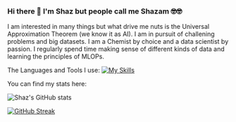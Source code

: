 ### Hi there 👋 I'm Shaz but people call me Shazam 🤓🤓


I am interested in many things but what drive me nuts is the Universal Approximation Theorem (we know it as AI). I am in pursuit of challening problems and big datasets. I am a Chemist by choice and a data scientist by passion. I regularly spend time making sense of different kinds of data and learning the principles of MLOPs.

The Languages and Tools I use:
[![My Skills](https://skillicons.dev/icons?i=python,pytorch,tensorflow,scikitlearn,html,css,javascript,flask,bootstrap,linux,docker,mysql,git&theme=light)](https://skillicons.dev)

<!--
**shazam37/shazam37** is a ✨ _special_ ✨ repository because its `README.md` (this file) appears on your GitHub profile.

Here are some ideas to get you started:

- 🔭 I’m currently working on ...
- 🌱 I’m currently learning ...
- 👯 I’m looking to collaborate on ...
- 🤔 I’m looking for help with ...
- 💬 Ask me about ...
- 📫 How to reach me: ...
- 😄 Pronouns: ...
- ⚡ Fun fact: ...
-->
You can find my stats here:

![Shaz's GitHub stats](https://github-readme-stats.vercel.app/api?username=shazam37&show_icons=true&theme=cobalt)

[![GitHub Streak](https://github-readme-streak-stats.herokuapp.com?user=shazam37)](https://git.io/streak-stats)
